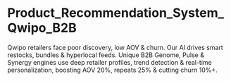 # Product_Recommendation_System_Qwipo_B2B
Qwipo retailers face poor discovery, low AOV &amp; churn. Our AI drives smart restocks, bundles &amp; hyperlocal feeds. Unique B2B Genome, Pulse &amp; Synergy engines use deep retailer profiles, trend detection &amp; real-time personalization, boosting AOV 20%, repeats 25% &amp; cutting churn 10%+.
